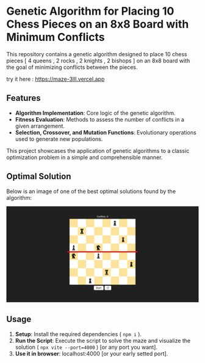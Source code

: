 # Genetic Algorithm for Placing 10 Chess Pieces on an 8x8 Board with Minimum Conflicts

This repository contains a genetic algorithm designed to place 10 chess pieces [ 4 queens , 2 rocks , 2 knights , 2 bishops ] on an 8x8 board with the goal of minimizing conflicts between the pieces.

try it here : https://maze-3lll.vercel.app

## Features

- **Algorithm Implementation**: Core logic of the genetic algorithm.
- **Fitness Evaluation**: Methods to assess the number of conflicts in a given arrangement.
- **Selection, Crossover, and Mutation Functions**: Evolutionary operations used to generate new populations.

This project showcases the application of genetic algorithms to a classic optimization problem in a simple and comprehensible manner.

## Optimal Solution

Below is an image of one of the best optimal solutions found by the algorithm:

![Optimal Solution](./optimal.png)

## Usage

1. **Setup**: Install the required dependencies ( `npm i` ).
2. **Run the Script**: Execute the script to solve the maze and visualize the solution ( `npx vite --port=4000` ) [or any port you want].
3. **Use it in browser**: localhost:4000 [or your early setted port].
